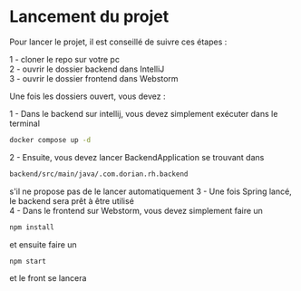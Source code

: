 # Lancement du projet

Pour lancer le projet, il est conseillé de suivre ces étapes :

1 - cloner le repo sur votre pc  
2 - ouvrir le dossier backend dans IntelliJ  
3 - ouvrir le dossier frontend dans Webstorm  

Une fois les dossiers ouvert, vous devez :

1 - Dans le backend sur intellij, vous devez simplement exécuter dans le terminal
   ```bash
   docker compose up -d
   ```
2 - Ensuite, vous devez lancer BackendApplication se trouvant dans
   ```bash
   backend/src/main/java/.com.dorian.rh.backend
   ```
   s'il ne propose pas de le lancer automatiquement
3 - Une fois Spring lancé, le backend sera prêt à être utilisé  
4 - Dans le frontend sur Webstorm, vous devez simplement faire un
   ```bash
   npm install
   ```
   et ensuite faire un
   ```bash
   npm start
   ```
et le front se lancera  
